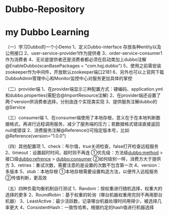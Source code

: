 # Dubbo-Repository
# my Dubbo Learning

（一）学习Dubbo的一个小Demo
1、定义Dubbo-interface 存放各种entity以及公用接口
2、user-service-provider1作为提供者
3、order-service-consumer1作为消费者
4、无论是提供者还是消费者都必须在启动类加上dubbo注解@EnableDubbo(scanBasePackages = "com.hqj.dubbo")
5、使用之前需安装zookeeper作为中间件，开放默认zookeeper端口2181
6、另外也可以上官网下载DubboAdmin管理中心和Monitor监控中心对服务更加具体的掌控

（二）provider端
1、在provider端显示三种配置方式：硬编码、application.yml和dubbo.properties(需配合@ImportResource注解)
2、在provider端还设置了两个version供消费者选择，分别由连个实现类实现
3、提供服务注解dubbo的@Service

（三）consumer端
1、在consumer端使用了本地存根，意义在于在本地判断数据格式，再进行远程调用服务，减少了服务端的压力；若数据格式错误直接返回null或错误
2、消费服务注解@Reference()可指定版本号，比如@Reference(version="1.0.0")

（四）其他配置项
1、check：布尔值，true关闭检查，false打开检查远程服务
2、timeout：设置超时时间，超时则不再连
①优先级：方法级<dubbo:method>  >  接口级<dubbo:refrence>  >  <dubbo:consumer>
②如何级别一样，消费方大于提供方
3、retries：重试次数，需要注意的是设置的次数不包含第一次
4、version：多版本
5、stub：本地存根
①本地存根需要设置构造方法，以便传入远程服务
②传值判断，更高效

（五）四种负载均衡机制自行测试
1、Random：按权重进行随机选择，权重大的选择的更多
2、RoundRobin：基于权重的轮询（哪台机器权重用完则不再用那台机器）
3、LeastActive：最少活跃数，记录哪台机器处理时间用得少，被选择几率更大
4、ConsistentHash：一致性哈希，根据约定的hash值进行机器选择
